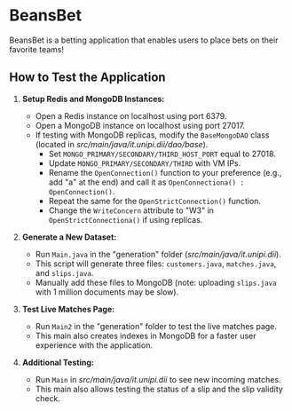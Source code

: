 # BeansBet
BeansBet is a betting application that enables users to place bets on their favorite teams!

## How to Test the Application

1. **Setup Redis and MongoDB Instances:**
    - Open a Redis instance on localhost using port 6379.
    - Open a MongoDB instance on localhost using port 27017.
    - If testing with MongoDB replicas, modify the `BaseMongoDAO` class (located in _src/main/java/it.unipi.dii/dao/base_).
        - Set `MONGO_PRIMARY/SECONDARY/THIRD_HOST_PORT` equal to 27018.
        - Update `MONGO_PRIMARY/SECONDARY/THIRD` with VM IPs.
        - Rename the `OpenConnection()` function to your preference (e.g., add "a" at the end) and call it as `OpenConnectiona() : OpenConnection()`.
        - Repeat the same for the `OpenStrictConnection()` function.
        - Change the `WriteConcern` attribute to "W3" in `OpenStrictConnectiona()` if using replicas.

2. **Generate a New Dataset:**
    - Run `Main.java` in the "generation" folder (_src/main/java/it.unipi.dii_).
    - This script will generate three files: `customers.java`, `matches.java`, and `slips.java`.
    - Manually add these files to MongoDB (note: uploading `slips.java` with 1 million documents may be slow).

3. **Test Live Matches Page:**
    - Run `Main2` in the "generation" folder to test the live matches page.
    - This main also creates indexes in MongoDB for a faster user experience with the application.

4. **Additional Testing:**
    - Run `Main` in _src/main/java/it.unipi.dii_ to see new incoming matches.
    - This main also allows testing the status of a slip and the slip validity check.
